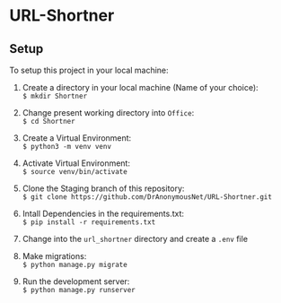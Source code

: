 # URL-Shortner


 ## Setup
 
 
 To setup this project in your local machine:
 
  1. Create a directory in your local machine (Name of your choice):  <br> ```$ mkdir Shortner```

  2. Change present working directory into `Office`: <br> ```$ cd Shortner```

  3. Create a Virtual Environment: <br> ```$ python3 -m venv venv```

  4. Activate Virtual Environment: <br> ```$ source venv/bin/activate```

  5. Clone the Staging branch of this repository: <br> ```$ git clone https://github.com/DrAnonymousNet/URL-Shortner.git```

  6. Intall Dependencies in the requirements.txt: <br> ```$ pip install -r requirements.txt``` <br> 

  7. Change into the `url_shortner` directory and create a `.env` file

  
  11. Make migrations: <br> ```$ python manage.py migrate```
  12. Run the development server: <br> ```$ python manage.py runserver```
  
  
  





